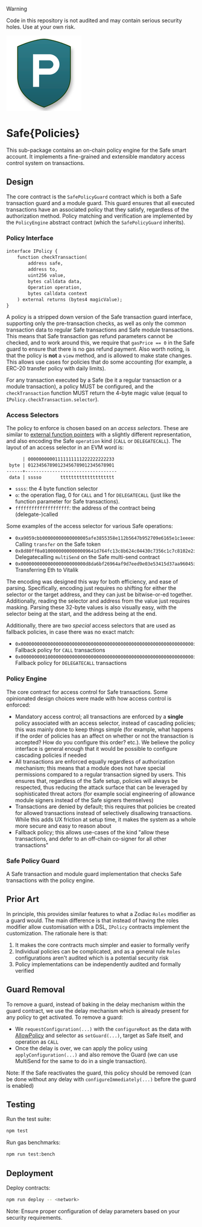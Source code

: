 > [!WARNING]
> Code in this repository is not audited and may contain serious security holes. Use at your own risk.

![Policy Engine](./app/public/policy-engine.svg)

# Safe{Policies}

This sub-package contains an on-chain policy engine for the Safe smart account. It implements a fine-grained and extensible mandatory access control system on transactions.

## Design

The core contract is the `SafePolicyGuard` contract which is both a Safe transaction guard and a module guard. This guard ensures that all executed transactions have an associated policy that they satisfy, regardless of the authorization method. Policy matching and verification are implemented by the `PolicyEngine` abstract contract (which the `SafePolicyGuard` inherits).

### Policy Interface

```solidity
interface IPolicy {
    function checkTransaction(
        address safe,
        address to,
        uint256 value,
        bytes calldata data,
        Operation operation,
        bytes calldata context
    ) external returns (bytes4 magicValue);
}
```

A policy is a stripped down version of the Safe transaction guard interface, supporting only the pre-transaction checks, as well as only the common transaction data to regular Safe transactions and Safe module transactions. This means that Safe transaction gas refund parameters cannot be checked, and to work around this, we require that `gasPrice == 0` in the Safe guard to ensure that there is no gas refund payment. Also worth noting, is that the policy is **not** a `view` method, and is allowed to make state changes. This allows use cases for policies that do some accounting (for example, a ERC-20 transfer policy with daily limits).

For any transaction executed by a Safe (be it a regular transaction or a module transaction), a policy MUST be configured, and the `checkTransaction` function MUST return the 4-byte magic value (equal to `IPolicy.checkTransaction.selector`).

### Access Selectors

The policy to enforce is chosen based on an _access selectors_. These are similar to [external function pointers](https://docs.soliditylang.org/en/latest/types.html#function-types) with a slightly different representation, and also encoding the Safe `operation` kind (`CALL` or `DELEGATECALL`). The layout of an access selector in an EVM word is:

```
      | 00000000001111111111222222222233
 byte | 01234567890123456789012345678901
------+----------------------------------
 data | sssso       tttttttttttttttttttt
```

* `ssss`: the 4 byte function selector
* `o`: the operation flag, 0 for `CALL` and 1 for `DELEGATECALL` (just like the function parameter for Safe transactions).
* `ffffffffffffffffffff`: the address of the contract being (delegate-)called

Some examples of the access selector for various Safe operations:

* `0xa9059cbb00000000000000005afe3855358e112b5647b952709e6165e1c1eeee`: Calling `transfer` on the Safe token
* `0x8d80ff0a01000000000000009641d764fc13c8b624c04430c7356c1c7c8102e2`: Delegatecalling `multiSend` on the Safe multi-send contract
* `0x000000000000000000000000d8da6bf26964af9d7eed9e03e53415d37aa96045`: Transferring Eth to Vitalik

The encoding was designed this way for both efficiency, and ease of parsing. Specifically, encoding just requires no shifting for either the selector or the target address, and they can just be bitwise-or-ed together. Additionally, reading the selector and address from the value just requires masking. Parsing these 32-byte values is also visually easy, with the selector being at the start, and the address being at the end.

Additionally, there are two _special_ access selectors that are used as fallback policies, in case there was no exact match:

* `0x0000000000000000000000000000000000000000000000000000000000000000`: Fallback policy for `CALL` transactions
* `0x0000000001000000000000000000000000000000000000000000000000000000`: Fallback policy for `DELEGATECALL` transactions

### Policy Engine

The core contract for access control for Safe transactions. Some opinionated design choices were made with how access control is enforced:

* Mandatory access control; all transactions are enforced by a **single** policy associated with an access selector, instead of cascading policies; this was mainly done to keep things simple (for example, what happens if the order of policies has an affect on whether or not the transaction is accepted? How do you configure this order? etc.). We believe the policy interface is general enough that it would be possible to configure cascading policies if needed
* All transactions are enforced equally regardless of authorization mechanism; this means that a module does not have special permissions compared to a regular transaction signed by users. This ensures that, regardless of the Safe setup, policies will always be respected, thus reducing the attack surface that can be leveraged by sophisticated threat actors (for example social engineering of allowance module signers instead of the Safe signers themselves)
* Transactions are denied by default; this requires that policies be created for allowed transactions instead of selectively disallowing transactions. While this adds UX friction at setup time, it makes the system as a whole more secure and easy to reason about
* Fallback policy; this allows use-cases of the kind "allow these transactions, and defer to an off-chain co-signer for all other transactions"

### Safe Policy Guard

A Safe transaction and module guard implementation that checks Safe transactions with the policy engine.

## Prior Art

In principle, this provides similar features to what a Zodiac `Roles` modifier as a guard would. The main difference is that instead of having the roles modifier allow customisation with a DSL, `IPolicy` contracts implement the customization. The rationale here is that:

1. It makes the core contracts much simpler and easier to formally verify
2. Individual policies can be complicated, and as a general rule `Roles` configurations aren't audited which is a potential security risk
3. Policy implementations can be independently audited and formally verified

## Guard Removal

To remove a guard, instead of baking in the delay mechanism within the guard contract, we use the delay mechanism which is already present for any policy to get activated. To remove a guard:
- We `requestConfiguration(...)` with the `configureRoot` as the data with [AllowPolicy](./contracts/policies/AllowPolicy.sol) and selector as `setGuard(...)`, target as Safe itself, and operation as `CALL`
- Once the delay is over, we can apply the policy using `applyConfiguration(...)` and also remove the Guard (we can use MultiSend for the same to do in a single transaction).

Note: If the Safe reactivates the guard, this policy should be removed (can be done without any delay with `configureImmediately(...)` before the guard is enabled) 

## Testing

Run the test suite:
```bash
npm test
```

Run gas benchmarks:
```bash
npm run test:bench
```

## Deployment

Deploy contracts:
```bash
npm run deploy -- <network>
```

Note: Ensure proper configuration of delay parameters based on your security requirements. 
